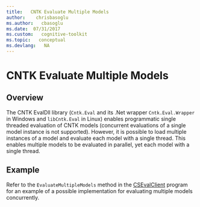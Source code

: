 ```yaml
---
title:   CNTK Evaluate Multiple Models
author:    chrisbasoglu
ms.author:   cbasoglu
ms.date:  07/31/2017
ms.custom:   cognitive-toolkit
ms.topic:   conceptual
ms.devlang:   NA
---
```


# CNTK Evaluate Multiple Models

## Overview
The CNTK EvalDll library (`Cntk.Eval` and its .Net wrapper `Cntk.Eval.Wrapper` in Windows and `libCntk.Eval` in Linux) enables programmatic single threaded evaluation of CNTK models (concurrent evaluations of a single model instance is not supported).
However, it is possible to load multiple instances of a model and evaluate each model with a single thread. This enables multiple models to be evaluated in parallel, yet each model with a single thread.

## Example
Refer to the `EvaluateMultipleModels` method in the [CSEvalClient](https://github.com/Microsoft/CNTK/tree/release/latest/Examples/Evaluation/LegacyEvalDll/CSEvalClient) program for an example of a possible implementation for evaluating multiple models concurrently.

